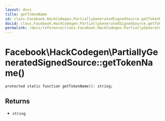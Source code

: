 ```yaml
---
layout: docs
title: getTokenName
id: class.Facebook.HackCodegen.PartiallyGeneratedSignedSource.getTokenName
docid: class.Facebook.HackCodegen.PartiallyGeneratedSignedSource.getTokenName
permalink: /docs/reference/class.Facebook.HackCodegen.PartiallyGeneratedSignedSource.getTokenName/
---
```

# Facebook\\HackCodegen\\PartiallyGeneratedSignedSource::getTokenName()




``` Hack
protected static function getTokenName(): string;
```




## Returns




* ` string `